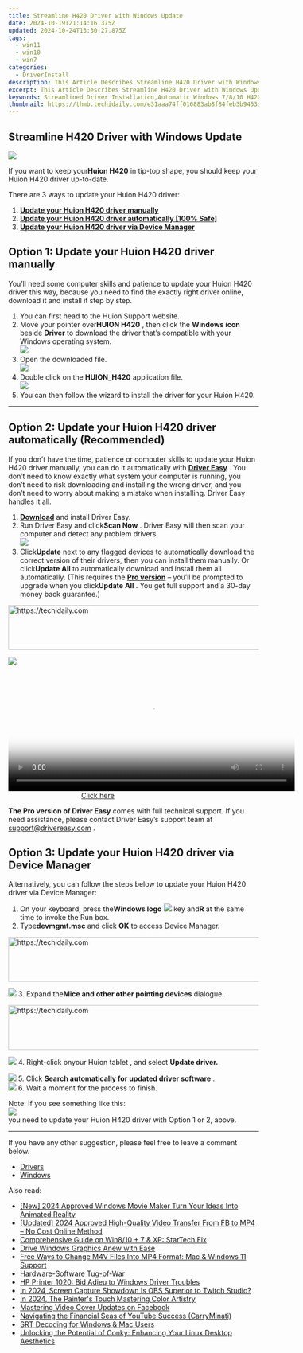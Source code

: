 ```yaml
---
title: Streamline H420 Driver with Windows Update
date: 2024-10-19T21:14:16.375Z
updated: 2024-10-24T13:30:27.875Z
tags:
  - win11
  - win10
  - win7
categories:
  - DriverInstall
description: This Article Describes Streamline H420 Driver with Windows Update
excerpt: This Article Describes Streamline H420 Driver with Windows Update
keywords: Streamlined Driver Installation,Automatic Windows 7/8/10 H420 Driver Updates,H420 Driver Optimization for Windows,Efficient H420 Driver Updates with Windows 10/7,Seamless H420 Software Management for Windows,Integrated Driver Update Solutions for H420 on Windows,Simplified Driver Integration Using Windows Update
thumbnail: https://thmb.techidaily.com/e31aaa74ff016883ab8f84feb3b9453dbf2ea0039f672d3d44453dbbd8a5a231.jpg
---
```


## Streamline H420 Driver with Windows Update

![](https://images.drivereasy.com/wp-content/uploads/2018/11/img_5be839ab94a6f-300x300.jpg)

 If you want to keep your**Huion H420**  in tip-top shape, you should keep your Huion H420 driver up-to-date.

There are 3 ways to update your Huion H420 driver:

1. [**Update your Huion H420 driver manually**](#o1)
2. [**Update your Huion H420 driver automatically \[100% Safe\]** ](#o2)
3. [**Update your Huion H420 driver via Device Manager**](#o3)

## **Option 1: Update your Huion H420 driver manually**

 You’ll need some computer skills and patience to update your Huion H420 driver this way, because you need to find the exactly right driver online, download it and install it step by step.

1. You can first head to the Huion Support website.
2. Move your pointer over**HUION H420** , then click the **Windows icon** beside **Driver**  to download the driver that’s compatible with your Windows operating system.  
![](https://images.drivereasy.com/wp-content/uploads/2018/07/Snap23-2.png)
3. Open the downloaded file.  
![](https://images.drivereasy.com/wp-content/uploads/2018/10/img_5bb5a13833a13.jpg)
4. Double click on the **HUION\_H420** application  file.  
![](https://images.drivereasy.com/wp-content/uploads/2018/10/img_5bb5a151cdaf1.jpg)
5. You can then follow the wizard to install the driver for your Huion H420.

---

## **Option 2: Update your Huion H420 driver automatically (Recommended)**

 If you don’t have the time, patience or computer skills to update your Huion H420 driver manually, you can do it automatically with **[Driver Easy](https://tools.techidaily.com/drivereasy/download/)**  . You don’t need to know exactly what system your computer is running, you don’t need to risk downloading and installing the wrong driver, and you don’t need to worry about making a mistake when installing. Driver Easy handles it all.

1. **[Download](https://tools.techidaily.com/drivereasy/download/)**  and install Driver Easy.
2. Run Driver Easy and click**Scan Now**  . Driver Easy will then scan your computer and detect any problem drivers.  
![](https://images.drivereasy.com/wp-content/uploads/2018/11/img_5befce8bed83a.jpg)
3. Click**Update** next to any flagged devices to automatically download the correct version of their drivers, then you can install them manually. Or click**Update All** to automatically download and install them all automatically. (This requires the **[Pro version](https://tools.techidaily.com/drivereasy/download/)**  – you’ll be prompted to upgrade when you click**Update All** . You get full support and a 30-day money back guarantee.)  

<!-- affiliate ads begin -->
<a href="https://imp.i110150.net/c/5597632/798161/11305" target="_top" id="798161">
  <img src="//a.impactradius-go.com/display-ad/11305-798161" border="0" alt="https://techidaily.com" width="728" height="90"/>
</a>
<img height="0" width="0" src="https://imp.i110150.net/i/5597632/798161/11305" style="position:absolute;visibility:hidden;" border="0" />
<!-- affiliate ads end -->

![](https://images.drivereasy.com/wp-content/uploads/2018/11/img_5befcee90587b.jpg)

<!-- affiliate ads begin -->
<span id="1983474">
					<video width="576" height="240" style="cursor:pointer"
           poster="//a.impactradius-go.com/display-clicktoplayimage/1983474.png"
           onclick="if(!this.playClicked){this.play();this.setAttribute('controls',true);this.playClicked=true;}">
	   <source src="//a.impactradius-go.com/display-ad/22993-1983474">
	   <img src="//a.impactradius-go.com/display-clicktoplayimage/1983474.png" style="border: none; height: 100%; width: 100%; object-fit: contain">
	</video>
	<div style="width:360px;text-align:center"><a href="javascript:window.open(decodeURIComponent('https%3A%2F%2Fhomestyler.sjv.io%2Fc%2F5597632%2F1983474%2F22993'), '_blank');void(0);">Click here</a></div>
</span>
<img height="0" width="0" src="https://imp.pxf.io/i/5597632/1983474/22993" style="position:absolute;visibility:hidden;" border="0" />
<!-- affiliate ads end -->

**The Pro version of Driver Easy** comes with full technical support. If you need assistance, please contact Driver Easy’s support team at [support@drivereasy.com](mailto:support@drivereasy.com) .

## **Option 3: Update your Huion H420 driver via Device Manager**

 Alternatively, you can follow the steps below to update your Huion H420 driver via Device Manager:

1. On your keyboard, press the**Windows logo** ![](https://images.drivereasy.com/wp-content/uploads/2018/07/img_5b4ecde832800.png) key and**R** at the same time to invoke the Run box.
2. Type**devmgmt.msc** and click **OK** to access Device Manager.  

<!-- affiliate ads begin -->
<a href="https://appsumo.8odi.net/c/5597632/2123733/7443" target="_top" id="2123733">
  <img src="//a.impactradius-go.com/display-ad/7443-2123733" border="0" alt="https://techidaily.com" width="728" height="90"/>
</a>
<img height="0" width="0" src="https://appsumo.8odi.net/i/5597632/2123733/7443" style="position:absolute;visibility:hidden;" border="0" />
<!-- affiliate ads end -->

![](https://images.drivereasy.com/wp-content/uploads/2018/10/img_5bb5a06f0a56f.png)
3. Expand the**Mice and other other pointing devices**  dialogue.  

<!-- affiliate ads begin -->
<a href="https://ephamedtechinc.pxf.io/c/5597632/2136621/26400" target="_top" id="2136621">
  <img src="//a.impactradius-go.com/display-ad/26400-2136621" border="0" alt="https://techidaily.com" width="728" height="90"/>
</a>
<img height="0" width="0" src="https://ephamedtechinc.pxf.io/i/5597632/2136621/26400" style="position:absolute;visibility:hidden;" border="0" />
<!-- affiliate ads end -->

![](https://images.drivereasy.com/wp-content/uploads/2018/10/img_5bb5a0d93dd71.jpg)
4. Right-click onyour Huion tablet , and select **Update driver.**  

![](https://images.drivereasy.com/wp-content/uploads/2018/10/img_5bb5a0f3742fd.jpg)
5. Click **Search automatically for updated driver software**  .  
![](https://images.drivereasy.com/wp-content/uploads/2018/10/img_5bb5a1122a782.jpg)
6. Wait a moment for the process to finish.  

 Note: If you see something like this:  
![](https://images.drivereasy.com/wp-content/uploads/2018/10/img_5bb5a47dca60b.png)  
 you need to update your Huion H420 driver with Option 1 or 2, above.

---

 If you have any other suggestion, please feel free to leave a comment below.

* [Drivers](https://tools.techidaily.com/drivereasy/download/)
* [Windows](https://tools.techidaily.com/drivereasy/download/)

<ins class="adsbygoogle"
     style="display:block"
     data-ad-format="autorelaxed"
     data-ad-client="ca-pub-7571918770474297"
     data-ad-slot="1223367746"></ins>

<ins class="adsbygoogle"
     style="display:block"
     data-ad-client="ca-pub-7571918770474297"
     data-ad-slot="8358498916"
     data-ad-format="auto"
     data-full-width-responsive="true"></ins>

<span class="atpl-alsoreadstyle">Also read:</span>
<div><ul>
<li><a href="https://article-posts.techidaily.com/new-2024-approved-windows-movie-maker-turn-your-ideas-into-animated-reality/"><u>[New] 2024 Approved Windows Movie Maker Turn Your Ideas Into Animated Reality</u></a></li>
<li><a href="https://facebook-clips.techidaily.com/updated-2024-approved-high-quality-video-transfer-from-fb-to-mp4-no-cost-online-method/"><u>[Updated] 2024 Approved High-Quality Video Transfer From FB to MP4 – No Cost Online Method</u></a></li>
<li><a href="https://driver-install.techidaily.com/comprehensive-guide-on-win810-plus-7-and-xp-startech-fix/"><u>Comprehensive Guide on Win8/10 + 7 & XP: StarTech Fix</u></a></li>
<li><a href="https://driver-install.techidaily.com/drive-windows-graphics-anew-with-ease/"><u>Drive Windows Graphics Anew with Ease</u></a></li>
<li><a href="https://eaxpv-info.techidaily.com/free-ways-to-change-m4v-files-into-mp4-format-mac-and-windows-11-support/"><u>Free Ways to Change M4V Files Into MP4 Format: Mac & Windows 11 Support</u></a></li>
<li><a href="https://driver-install.techidaily.com/hardware-software-tug-of-war/"><u>Hardware-Software Tug-of-War</u></a></li>
<li><a href="https://driver-install.techidaily.com/hp-printer-1020-bid-adieu-to-windows-driver-troubles/"><u>HP Printer 1020: Bid Adieu to Windows Driver Troubles</u></a></li>
<li><a href="https://video-screen-grab.techidaily.com/in-2024-screen-capture-showdown-is-obs-superior-to-twitch-studio/"><u>In 2024, Screen Capture Showdown Is OBS Superior to Twitch Studio?</u></a></li>
<li><a href="https://some-approaches.techidaily.com/in-2024-the-painters-touch-mastering-color-artistry/"><u>In 2024, The Painter's Touch Mastering Color Artistry</u></a></li>
<li><a href="https://facebook-clips.techidaily.com/mastering-video-cover-updates-on-facebook/"><u>Mastering Video Cover Updates on Facebook</u></a></li>
<li><a href="https://youtube-video-recordings.techidaily.com/navigating-the-financial-seas-of-youtube-success-carryminati/"><u>Navigating the Financial Seas of YouTube Success (CarryMinati)</u></a></li>
<li><a href="https://extra-hints.techidaily.com/srt-decoding-for-windows-and-mac-users/"><u>SRT Decoding for Windows & Mac Users</u></a></li>
<li><a href="https://tech-hub.techidaily.com/unlocking-the-potential-of-conky-enhancing-your-linux-desktop-aesthetics/"><u>Unlocking the Potential of Conky: Enhancing Your Linux Desktop Aesthetics</u></a></li>
</ul></div>

